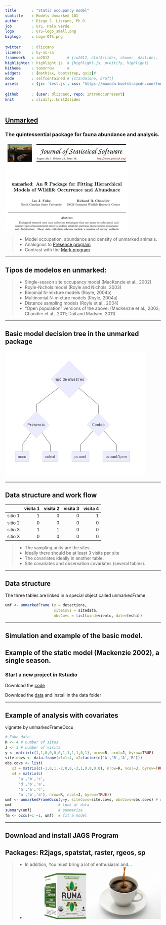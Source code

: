 ```yaml
---
title       : "Static occupancy model"
subtitle    : Models Unmarked 101
author      : Diego J. Lizcano, Ph.D.
job         : OTS, Palo Verde
logo        : OTS-logo_small.png
biglogo     : Logo-OTS.png

twitter     : dlizcano
license     : by-nc-sa  
framework   : io2012        # {io2012, html5slides, shower, dzslides, ...}
highlighter : highlight.js  # {highlight.js, prettify, highlight}
hitheme     : tomorrow      # 
widgets     : [mathjax, bootstrap, quiz]# 
mode        : selfcontained # {standalone, draft}
assets      : {js: 'test.js', css: "https://maxcdn.bootstrapcdn.com/font-awesome/4.6.3/css/font-awesome.min.css"}

github      : {user: dlizcano, repo: IntroOccuPresent}
knit        : slidify::knit2slides
---
```



## [Unmarked](https://www.jstatsoft.org/article/view/v043i10)

### The quintessential package for fauna abundance and analysis.

![unmarked](assets/img/unmarked.jpg)
> - Model occupation, abundance and density of unmarked animals.
> - Analogous to [Presence program](http://www.mbr-pwrc.usgs.gov/software/presence.html)
> - Contrast with the [Mark program](http://warnercnr.colostate.edu/~gwhite/mark/mark.htm)

---

## Tipos de modelos en unmarked:

> - Single-season site occupancy model (MacKenzie et al., 2002)
> - Royle-Nichols model (Royle and Nichols, 2003)
> - Binomial N-mixture models (Royle, 2004b)
> - Multinomial N-mixture models (Royle, 2004a)
> - Distance sampling models (Royle et al., 2004)
> - “Open population” versions of the above: (MacKenzie et al., 2003; Chandler
et al., 2011; Dail and Madsen, 2011)

---

## Basic model decision tree in the unmarked package

![unmarked](assets/img/unmarked2.jpg)

---

## Data structure and work flow


|        | visita 1| visita 2| visita 3| visita 4|
|:-------|--------:|--------:|--------:|--------:|
|sitio 1 |        1|        0|        0|        1|
|sitio 2 |        0|        0|        0|        0|
|sitio 3 |        1|        1|        0|        0|
|sitio X |        0|        0|        0|        0|

> - The sampling units are the sites
> - Ideally there should be at least 3 visits per site
> - The covariates ideally in another table.
> - Site covariates and observation covariates (several tables).
---

## Data structure

The three tables are linked in a special object called unmarkedFrame.


```r
umf <- unmarkedFrame (y = detections,
                      siteCovs = sitedata,
                      obsCovs = list(wind=viento, date=fecha))
```

---

## Simulation and example of the basic model.


## Example of the static model (Mackenzie 2002), a single season.

### Start a new project in Rstudio

Download the [code](https://gist.github.com/dlizcano/466eb0abc55c0957e441f091a7659330)

Download the [data](https://github.com/dlizcano/IntroOccuPresent/tree/gh-pages/data) and install in the data folder

---

## Example of analysis with covariates

vignette by unmarkedFrameOccu


```r
# Fake data
R <- 4 # number of sites
J <- 3 # number of visits
y <- matrix(c(1,1,0,0,0,0,1,1,1,1,0,1), nrow=R, ncol=J, byrow=TRUE)
site.covs <- data.frame(x1=1:4, x2=factor(c('A','B','A','B')))
obs.covs <- list(
   x3 = matrix(c(-1,0,1,-2,0,0,-3,1,0,0,0,0), nrow=R, ncol=J, byrow=TRUE),
   x4 = matrix(c(
      'a','b','c',
      'd','b','a',
      'a','a','c',
      'a','b','a'), nrow=R, ncol=J, byrow=TRUE))
umf <- unmarkedFrameOccu(y=y, siteCovs=site.covs, obsCovs=obs.covs) # organize data
umf                     # look at data
summary(umf)            # summarize      
fm <- occu(~1 ~1, umf)  # fit a model
```


---

## Download and install JAGS Program
## Packages: R2jags, spatstat, raster, rgeos, sp
> - In addition, You must bring a lot of enthusiasm and...
> - ![guayusa](assets/img/coffee.png)



